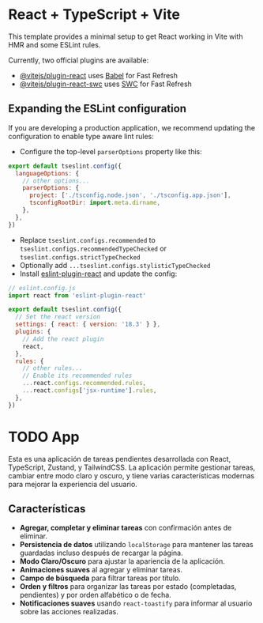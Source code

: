# React + TypeScript + Vite

This template provides a minimal setup to get React working in Vite with HMR and some ESLint rules.

Currently, two official plugins are available:

- [@vitejs/plugin-react](https://github.com/vitejs/vite-plugin-react/blob/main/packages/plugin-react/README.md) uses [Babel](https://babeljs.io/) for Fast Refresh
- [@vitejs/plugin-react-swc](https://github.com/vitejs/vite-plugin-react-swc) uses [SWC](https://swc.rs/) for Fast Refresh

## Expanding the ESLint configuration

If you are developing a production application, we recommend updating the configuration to enable type aware lint rules:

- Configure the top-level `parserOptions` property like this:

```js
export default tseslint.config({
  languageOptions: {
    // other options...
    parserOptions: {
      project: ['./tsconfig.node.json', './tsconfig.app.json'],
      tsconfigRootDir: import.meta.dirname,
    },
  },
})
```

- Replace `tseslint.configs.recommended` to `tseslint.configs.recommendedTypeChecked` or `tseslint.configs.strictTypeChecked`
- Optionally add `...tseslint.configs.stylisticTypeChecked`
- Install [eslint-plugin-react](https://github.com/jsx-eslint/eslint-plugin-react) and update the config:

```js
// eslint.config.js
import react from 'eslint-plugin-react'

export default tseslint.config({
  // Set the react version
  settings: { react: { version: '18.3' } },
  plugins: {
    // Add the react plugin
    react,
  },
  rules: {
    // other rules...
    // Enable its recommended rules
    ...react.configs.recommended.rules,
    ...react.configs['jsx-runtime'].rules,
  },
})
```

# TODO App

Esta es una aplicación de tareas pendientes desarrollada con React, TypeScript, Zustand, y TailwindCSS. La aplicación permite gestionar tareas, cambiar entre modo claro y oscuro, y tiene varias características modernas para mejorar la experiencia del usuario.

## Características
- **Agregar, completar y eliminar tareas** con confirmación antes de eliminar.
- **Persistencia de datos** utilizando `localStorage` para mantener las tareas guardadas incluso después de recargar la página.
- **Modo Claro/Oscuro** para ajustar la apariencia de la aplicación.
- **Animaciones suaves** al agregar y eliminar tareas.
- **Campo de búsqueda** para filtrar tareas por título.
- **Orden y filtros** para organizar las tareas por estado (completadas, pendientes) y por orden alfabético o de fecha.
- **Notificaciones suaves** usando `react-toastify` para informar al usuario sobre las acciones realizadas.